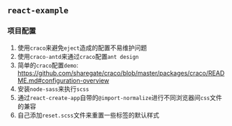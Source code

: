 ## `react-example`

### 项目配置
1. 使用`craco`来避免`eject`造成的配置不易维护问题
2. 使用`craco-antd`来通过`craco`配置`ant design`
3. 简单的`craco`配置`demo`: https://github.com/sharegate/craco/blob/master/packages/craco/README.md#configuration-overview
4. 安装`node-sass`来执行`scss`
5. 通过`react-create-app`自带的`@import-normalize`进行不同浏览器间`css`文件的兼容
6. 自己添加`reset.scss`文件来重置一些标签的默认样式
